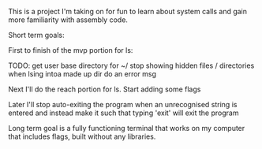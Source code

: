 
This is a project I'm taking on for fun to learn about system calls and gain more familiarity with assembly code.



Short term goals:

First to finish of the mvp portion for ls:

TODO: get user base directory for ~/
      stop showing hidden files / directories
      when lsing intoa made up dir do an error msg

Next I'll do the reach portion for ls. Start adding some flags

Later I'll stop auto-exiting the program when an unrecognised string is entered and instead make it such that typing 'exit' will exit the program

Long term goal is a fully functioning terminal that works on my computer that includes flags, built without any libraries.
